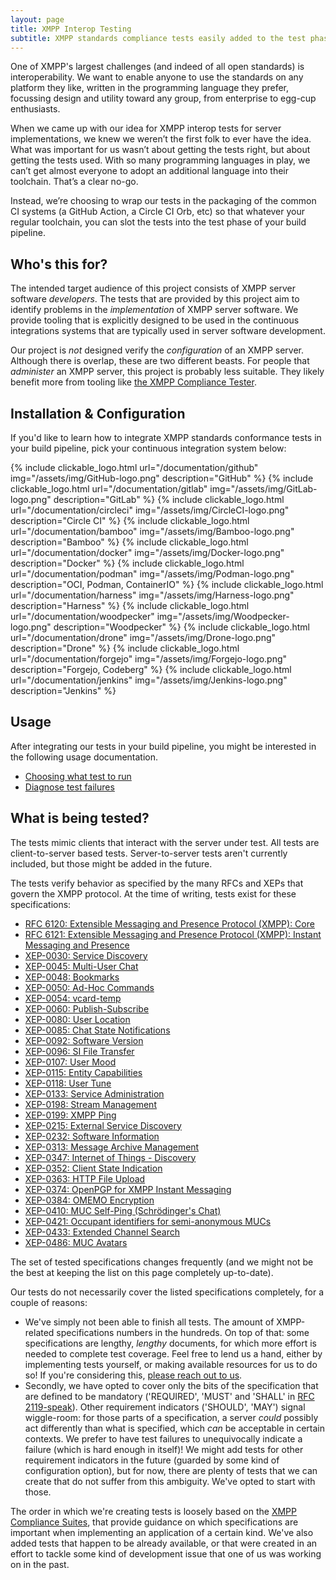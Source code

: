 ```yaml
---
layout: page
title: XMPP Interop Testing
subtitle: XMPP standards compliance tests easily added to the test phase of your build pipeline
---
```


One of XMPP's largest challenges (and indeed of all open standards) is interoperability. We want to enable anyone to use the standards on any platform they like, written in the programming language they prefer, focussing design and utility toward any group, from enterprise to egg-cup enthusiasts.

When we came up with our idea for XMPP interop tests for server implementations, we knew we weren’t the first folk to ever have the idea. What was important for us wasn’t about getting the tests right, but about getting the tests used. With so many programming languages in play, we can’t get almost everyone to adopt an additional language into their toolchain. That’s a clear no-go.

Instead, we’re choosing to wrap our tests in the packaging of the common CI systems (a GitHub Action, a Circle CI Orb, etc) so that whatever your regular toolchain, you can slot the tests into the test phase of your build pipeline.

## Who's this for?

The intended target audience of this project consists of XMPP server software _developers_. The tests that are provided by this project aim to identify problems in the _implementation_ of XMPP server software.  We provide tooling that is explicitly designed to be used in the continuous integrations systems that are typically used in server software development.

Our project is _not_ designed verify the _configuration_ of an XMPP server. Although there is overlap, these are two different beasts. For people that _administer_ an XMPP server, this project is probably less suitable. They likely benefit more from tooling like [the XMPP Compliance Tester](https://compliance.conversations.im/).

## Installation & Configuration

If you'd like to learn how to integrate XMPP standards conformance tests in your build pipeline, pick your continuous integration system below:

<div style="display:grid; grid-template-columns: repeat(auto-fit, minmax(150px, 1fr)); gap: 0.5em;">
{% include clickable_logo.html url="/documentation/github" img="/assets/img/GitHub-logo.png" description="GitHub" %}
{% include clickable_logo.html url="/documentation/gitlab" img="/assets/img/GitLab-logo.png" description="GitLab" %}
{% include clickable_logo.html url="/documentation/circleci" img="/assets/img/CircleCI-logo.png" description="Circle CI" %}
{% include clickable_logo.html url="/documentation/bamboo" img="/assets/img/Bamboo-logo.png" description="Bamboo" %}
{% include clickable_logo.html url="/documentation/docker" img="/assets/img/Docker-logo.png" description="Docker" %}
{% include clickable_logo.html url="/documentation/podman" img="/assets/img/Podman-logo.png" description="OCI, Podman, ContainerIO" %}
{% include clickable_logo.html url="/documentation/harness" img="/assets/img/Harness-logo.png" description="Harness" %}
{% include clickable_logo.html url="/documentation/woodpecker" img="/assets/img/Woodpecker-logo.png" description="Woodpecker" %}
{% include clickable_logo.html url="/documentation/drone" img="/assets/img/Drone-logo.png" description="Drone" %}
{% include clickable_logo.html url="/documentation/forgejo" img="/assets/img/Forgejo-logo.png" description="Forgejo, Codeberg" %}
{% include clickable_logo.html url="/documentation/jenkins" img="/assets/img/Jenkins-logo.png" description="Jenkins" %}
</div>

## Usage

After integrating our tests in your build pipeline, you might be interested in the following usage documentation.

- [Choosing what test to run](/documentation/selecting-tests)
- [Diagnose test failures](/documentation/diagnose-test-failures)

## What is being tested?

The tests mimic clients that interact with the server under test. All tests are client-to-server based tests. Server-to-server tests aren't currently included, but those might be added in the future.

The tests verify behavior as specified by the many RFCs and XEPs that govern the XMPP protocol. At the time of writing, tests exist for these specifications:

- [RFC 6120: Extensible Messaging and Presence Protocol (XMPP): Core](https://datatracker.ietf.org/doc/html/rfc6120)
- [RFC 6121: Extensible Messaging and Presence Protocol (XMPP): Instant Messaging and Presence](https://datatracker.ietf.org/doc/html/rfc6121)
- [XEP-0030: Service Discovery](https://xmpp.org/extensions/xep-0030.html)
- [XEP-0045: Multi-User Chat](https://xmpp.org/extensions/xep-0045.html)
- [XEP-0048: Bookmarks](https://xmpp.org/extensions/xep-0048.html)
- [XEP-0050: Ad-Hoc Commands](https://xmpp.org/extensions/xep-0050.html)
- [XEP-0054: vcard-temp](https://xmpp.org/extensions/xep-0054.html)
- [XEP-0060: Publish-Subscribe](https://xmpp.org/extensions/xep-0060.html)
- [XEP-0080: User Location](https://xmpp.org/extensions/xep-0080.html)
- [XEP-0085: Chat State Notifications](https://xmpp.org/extensions/xep-0085.html)
- [XEP-0092: Software Version](https://xmpp.org/extensions/xep-0092.html)
- [XEP-0096: SI File Transfer](https://xmpp.org/extensions/xep-0096.html)
- [XEP-0107: User Mood](https://xmpp.org/extensions/xep-0107.html)
- [XEP-0115: Entity Capabilities](https://xmpp.org/extensions/xep-0115.html)
- [XEP-0118: User Tune](https://xmpp.org/extensions/xep-0118.html)
- [XEP-0133: Service Administration](https://xmpp.org/extensions/xep-0133.html)
- [XEP-0198: Stream Management](https://xmpp.org/extensions/xep-0198.html)
- [XEP-0199: XMPP Ping](https://xmpp.org/extensions/xep-0199.html)
- [XEP-0215: External Service Discovery](https://xmpp.org/extensions/xep-0215.html)
- [XEP-0232: Software Information](https://xmpp.org/extensions/xep-0232.html)
- [XEP-0313: Message Archive Management](https://xmpp.org/extensions/xep-0313.html)
- [XEP-0347: Internet of Things - Discovery](https://xmpp.org/extensions/xep-0347.html)
- [XEP-0352: Client State Indication](https://xmpp.org/extensions/xep-0352.html)
- [XEP-0363: HTTP File Upload](https://xmpp.org/extensions/xep-0363.html)
- [XEP-0374: OpenPGP for XMPP Instant Messaging](https://xmpp.org/extensions/xep-0374.html)
- [XEP-0384: OMEMO Encryption](https://xmpp.org/extensions/xep-0384.html)
- [XEP-0410: MUC Self-Ping (Schrödinger's Chat)](https://xmpp.org/extensions/xep-0410.html)
- [XEP-0421: Occupant identifiers for semi-anonymous MUCs](https://xmpp.org/extensions/xep-0421.html)
- [XEP-0433: Extended Channel Search](https://xmpp.org/extensions/xep-0433.html)
- [XEP-0486: MUC Avatars](https://xmpp.org/extensions/xep-0486.html)

The set of tested specifications changes frequently (and we might not be the best at keeping the list on this page completely up-to-date).

Our tests do not necessarily cover the listed specifications completely, for a couple of reasons:
- We've simply not been able to finish all tests. The amount of XMPP-related specifications numbers in the hundreds. On top of that: some specifications are lengthy, _lengthy_ documents, for which more effort is needed to complete test coverage. Feel free to lend us a hand, either by implementing tests yourself, or making available resources for us to do so! If you're considering this, [please reach out to us](/contact).
- Secondly, we have opted to cover only the bits of the specification that are defined to be mandatory ('REQUIRED', 'MUST' and 'SHALL' in [RFC 2119-speak](https://datatracker.ietf.org/doc/html/rfc2119)). Other requirement indicators ('SHOULD', 'MAY') signal wiggle-room: for those parts of a specification, a server _could_ possibly act differently than what is specified, which _can_ be acceptable in certain contexts. We prefer to have test failures to unequivocally indicate a failure (which is hard enough in itself)! We might add tests for other requirement indicators in the future (guarded by some kind of configuration option), but for now, there are plenty of tests that we can create that do not suffer from this ambiguity. We've opted to start with those.

The order in which we're creating tests is loosely based on the [XMPP Compliance Suites](https://xmpp.org/about/compliance-suites/), that provide guidance on which specifications are important when implementing an application of a certain kind. We've also added tests that happen to be already available, or that were created in an effort to tackle some kind of development issue that one of us was working on in the past.
